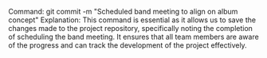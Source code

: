 Command: git commit -m "Scheduled band meeting to align on album concept"
Explanation: This command is essential as it allows us to save the changes made to the project repository, specifically noting the completion of scheduling the band meeting. It ensures that all team members are aware of the progress and can track the development of the project effectively.
